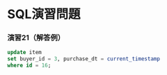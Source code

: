 # SQL演習問題

### 演習21（解答例）

```sql
update item 
set buyer_id = 3, purchase_dt = current_timestamp 
where id = 16;
```